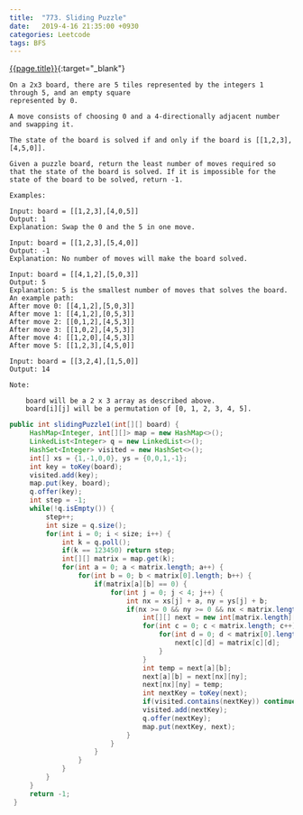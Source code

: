 ```yaml
---
title:  "773. Sliding Puzzle"
date:   2019-4-16 21:35:00 +0930
categories: Leetcode
tags: BFS
---
```


[{{page.title}}](https://leetcode.com/problems/sliding-puzzle/){:target="_blank"}

    On a 2x3 board, there are 5 tiles represented by the integers 1 through 5, and an empty square
    represented by 0.

    A move consists of choosing 0 and a 4-directionally adjacent number and swapping it.

    The state of the board is solved if and only if the board is [[1,2,3],[4,5,0]].

    Given a puzzle board, return the least number of moves required so that the state of the board is solved. If it is impossible for the state of the board to be solved, return -1.

    Examples:

    Input: board = [[1,2,3],[4,0,5]]
    Output: 1
    Explanation: Swap the 0 and the 5 in one move.

    Input: board = [[1,2,3],[5,4,0]]
    Output: -1
    Explanation: No number of moves will make the board solved.

    Input: board = [[4,1,2],[5,0,3]]
    Output: 5
    Explanation: 5 is the smallest number of moves that solves the board.
    An example path:
    After move 0: [[4,1,2],[5,0,3]]
    After move 1: [[4,1,2],[0,5,3]]
    After move 2: [[0,1,2],[4,5,3]]
    After move 3: [[1,0,2],[4,5,3]]
    After move 4: [[1,2,0],[4,5,3]]
    After move 5: [[1,2,3],[4,5,0]]

    Input: board = [[3,2,4],[1,5,0]]
    Output: 14

    Note:

        board will be a 2 x 3 array as described above.
        board[i][j] will be a permutation of [0, 1, 2, 3, 4, 5].



```java
public int slidingPuzzle1(int[][] board) {
     HashMap<Integer, int[][]> map = new HashMap<>();
     LinkedList<Integer> q = new LinkedList<>();
     HashSet<Integer> visited = new HashSet<>();
     int[] xs = {1,-1,0,0}, ys = {0,0,1,-1};
     int key = toKey(board);
     visited.add(key);
     map.put(key, board);
     q.offer(key);
     int step = -1;
     while(!q.isEmpty()) {
         step++;
         int size = q.size();
         for(int i = 0; i < size; i++) {
             int k = q.poll();
             if(k == 123450) return step;
             int[][] matrix = map.get(k);
             for(int a = 0; a < matrix.length; a++) {
                 for(int b = 0; b < matrix[0].length; b++) {
                     if(matrix[a][b] == 0) {
                         for(int j = 0; j < 4; j++) {
                             int nx = xs[j] + a, ny = ys[j] + b;
                             if(nx >= 0 && ny >= 0 && nx < matrix.length && ny < matrix[0].length) {
                                 int[][] next = new int[matrix.length][matrix[0].length];
                                 for(int c = 0; c < matrix.length; c++) {
                                     for(int d = 0; d < matrix[0].length; d++) {
                                         next[c][d] = matrix[c][d];
                                     }
                                 }
                                 int temp = next[a][b];
                                 next[a][b] = next[nx][ny];
                                 next[nx][ny] = temp;
                                 int nextKey = toKey(next);
                                 if(visited.contains(nextKey)) continue;
                                 visited.add(nextKey);
                                 q.offer(nextKey);
                                 map.put(nextKey, next);
                             }
                         }
                     }
                 }
             }
         }
     }
     return -1;
 }
```
